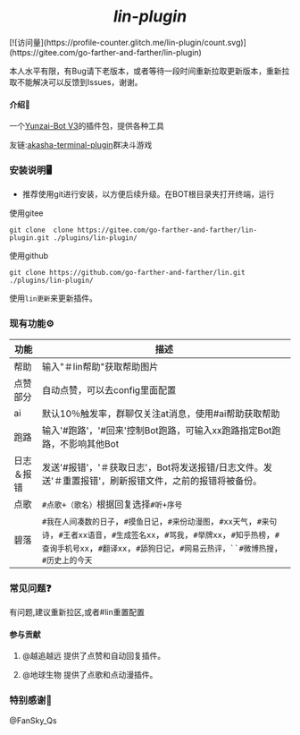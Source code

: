 <div origin="center">

<h1 align="center" ><i>lin-plugin</i></h1>
[![访问量](https://profile-counter.glitch.me/lin-plugin/count.svg)](https://gitee.com/go-farther-and-farther/lin-plugin)

</div>

本人水平有限，有Bug请下老版本，或者等待一段时间重新拉取更新版本，重新拉取不能解决可以反馈到Issues，谢谢。

#### 介绍📖

一个[Yunzai-Bot V3](https://github.com/Le-niao/Yunzai-Bot)的插件包，提供各种工具

友链:[akasha-terminal-plugin](https://gitee.com/go-farther-and-farther/akasha-terminal-plugin)群决斗游戏

### 安装说明🖥️

- 推荐使用git进行安装，以方便后续升级。在BOT根目录夹打开终端，运行

使用gitee

```base
git clone  clone https://gitee.com/go-farther-and-farther/lin-plugin.git ./plugins/lin-plugin/
```
使用github

```base
git clone https://github.com/go-farther-and-farther/lin.git ./plugins/lin-plugin/
```
使用`lin更新`来更新插件。

### 现有功能⚙️
|功能   |描述   |
|---|---|
|帮助       |输入"＃lin帮助"获取帮助图片
|点赞部分   |自动点赞，可以去config里面配置   |
|ai   |默认10％触发率，群聊仅关注at消息，使用#ai帮助获取帮助   |
|跑路   |输入'#跑路'，'#回来'控制Bot跑路，可输入xx跑路指定Bot跑路，不影响其他Bot|
|日志＆报错|发送'#报错'，'＃获取日志'，Bot将发送报错/日志文件。发送'＃重置报错'，刷新报错文件，之前的报错将被备份。
|点歌   |`#点歌+（歌名）`根据回复选择`#听+序号`   |
|碧落   |`#我在人间凑数的日子`，`#摸鱼日记`，`#来份动漫图`，`#xx天气`，`#来句诗`，`#王者xx语音`，`#生成签名xx`，`#骂我`，`#举牌xx`，`#知乎热榜`，`#查询手机号xx`，`#翻译xx`，`#舔狗日记`，`#网易云热评，``#微博热搜`，`#历史上的今天`|

### 常见问题❓
有问题,建议重新拉区,或者#lin重置配置
#### 参与贡献

1.  @越追越远 提供了点赞和自动回复插件。

2.  @地球生物 提供了点歌和点动漫插件。

### 特别感谢🌱

@FanSky_Qs


